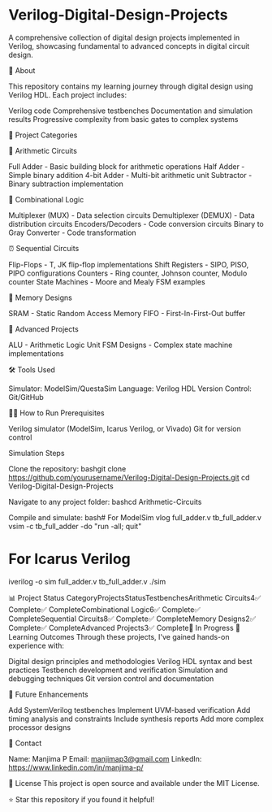 # Verilog-Digital-Design-Projects
A comprehensive collection of digital design projects implemented in Verilog, showcasing fundamental to advanced concepts in digital circuit design.

🚀 About

This repository contains my learning journey through digital design using Verilog HDL. Each project includes:

Verilog code
Comprehensive testbenches
Documentation and simulation results
Progressive complexity from basic gates to complex systems

📁 Project Categories

🔢 Arithmetic Circuits

Full Adder - Basic building block for arithmetic operations
Half Adder - Simple binary addition
4-bit Adder - Multi-bit arithmetic unit
Subtractor - Binary subtraction implementation

🔀 Combinational Logic

Multiplexer (MUX) - Data selection circuits
Demultiplexer (DEMUX) - Data distribution circuits
Encoders/Decoders - Code conversion circuits
Binary to Gray Converter - Code transformation

⏰ Sequential Circuits

Flip-Flops - T, JK flip-flop implementations
Shift Registers - SIPO, PISO, PIPO configurations
Counters - Ring counter, Johnson counter, Modulo counter
State Machines - Moore and Mealy FSM examples

💾 Memory Designs

SRAM - Static Random Access Memory
FIFO - First-In-First-Out buffer

🧮 Advanced Projects

ALU - Arithmetic Logic Unit
FSM Designs - Complex state machine implementations

🛠️ Tools Used

Simulator: ModelSim/QuestaSim
Language: Verilog HDL
Version Control: Git/GitHub

🏃‍♂️ How to Run
Prerequisites

Verilog simulator (ModelSim, Icarus Verilog, or Vivado)
Git for version control

Simulation Steps

Clone the repository:
bashgit clone https://github.com/yourusername/Verilog-Digital-Design-Projects.git
cd Verilog-Digital-Design-Projects

Navigate to any project folder:
bashcd Arithmetic-Circuits

Compile and simulate:
bash# For ModelSim
vlog full_adder.v tb_full_adder.v
vsim -c tb_full_adder -do "run -all; quit"

# For Icarus Verilog
iverilog -o sim full_adder.v tb_full_adder.v
./sim


📊 Project Status
CategoryProjectsStatusTestbenchesArithmetic Circuits4✅ Complete✅ CompleteCombinational Logic6✅ Complete✅ CompleteSequential Circuits8✅ Complete✅ CompleteMemory Designs2✅ Complete✅ CompleteAdvanced Projects3✅ Complete🔄 In Progress
🎯 Learning Outcomes
Through these projects, I've gained hands-on experience with:

Digital design principles and methodologies
Verilog HDL syntax and best practices
Testbench development and verification
Simulation and debugging techniques
Git version control and documentation

🔄 Future Enhancements

 Add SystemVerilog testbenches
 Implement UVM-based verification
 Add timing analysis and constraints
 Include synthesis reports
 Add more complex processor designs

📧 Contact

Name: Manjima P
Email: manjimap3@gmail.com
LinkedIn: https://www.linkedin.com/in/manjima-p/

📄 License
This project is open source and available under the MIT License.

⭐ Star this repository if you found it helpful!
